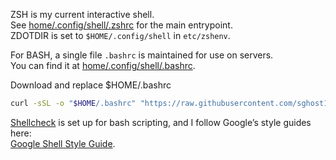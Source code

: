 ZSH is my current interactive shell.  
See [home/.config/shell/.zshrc](https://github.com/sghost13/sg-shell/blob/main/home/.config/shell/.zshrc) for the main entrypoint.  
ZDOTDIR is set to `$HOME/.config/shell` in `etc/zshenv`.

For BASH, a single file `.bashrc` is maintained for use on servers.  
You can find it at [home/.config/shell/.bashrc](https://github.com/sghost13/sg-shell/blob/main/home/.config/shell/bashrc).

Download and replace $HOME/.bashrc
```bash
curl -sSL -o "$HOME/.bashrc" "https://raw.githubusercontent.com/sghost13/sg-shell/main/home/.config/shell/bashrc"
```

[Shellcheck](https://github.com/sghost13/sg-shell/blob/main/home/.config/shellcheckrc) is set up for bash scripting, and I follow Google’s style guides here:  
[Google Shell Style Guide](https://google.github.io/styleguide/shellguide.html).
